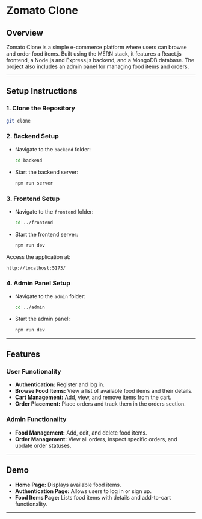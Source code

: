 # Zomato Clone

## Overview
Zomato Clone is a simple e-commerce platform where users can browse and order food items. Built using the MERN stack, it features a React.js frontend, a Node.js and Express.js backend, and a MongoDB database. The project also includes an admin panel for managing food items and orders.



---

## Setup Instructions

### 1. Clone the Repository
```bash
git clone 
```

### 2. Backend Setup
- Navigate to the `backend` folder:
  ```bash
  cd backend
  ```

- Start the backend server:
  ```bash
  npm run server
  ```

### 3. Frontend Setup
- Navigate to the `frontend` folder:
  ```bash
  cd ../frontend
  ```

- Start the frontend server:
  ```bash
  npm run dev
  ```

Access the application at:
```
http://localhost:5173/
```

### 4. Admin Panel Setup
- Navigate to the `admin` folder:
  ```bash
  cd ../admin
- Start the admin panel:
  ```bash
  npm run dev
  ```

---

## Features

### User Functionality
- **Authentication:** Register and log in.
- **Browse Food Items:** View a list of available food items and their details.
- **Cart Management:** Add, view, and remove items from the cart.
- **Order Placement:** Place orders and track them in the orders section.

### Admin Functionality
- **Food Management:** Add, edit, and delete food items.
- **Order Management:** View all orders, inspect specific orders, and update order statuses.

---

## Demo
- **Home Page:** Displays available food items.
- **Authentication Page:** Allows users to log in or sign up.
- **Food Items Page:** Lists food items with details and add-to-cart functionality.

---


